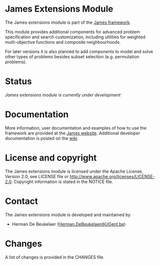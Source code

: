 James Extensions Module
=======================

The James extensions module is part of the [James framework][james-github].

This module provides additional components for advanced problem specification and search customization, including utilities for weighted multi-objective functions and composite neighbourhoods.

For later versions it is also planned to add components to model and solve other types of problems besides subset selection (e.g. permutation problems).

Status
======

*James extensions module is currently under development*
  
Documentation
=============  

More information, user documentation and examples of how to use the framework are provided at the [James website][james-website]. Additional developer documentation is posted on the [wiki][james-wiki].

License and copyright
=====================

The James extensions module is licensed under the Apache License, Version 2.0, see LICENSE file or http://www.apache.org/licenses/LICENSE-2.0. Copyright information is stated in the NOTICE file.

Contact
=======

The James extensions module is developed and maintained by

 - Herman De Beukelaer (Herman.DeBeukelaer@UGent.be)
 
Changes
=======

A list of changes is provided in the CHANGES file.


[james-github]:  https://github.com/hdbeukel/james
[james-website]: http://www.jamesframework.org
[james-wiki]:    https://github.com/hdbeukel/james/wiki
